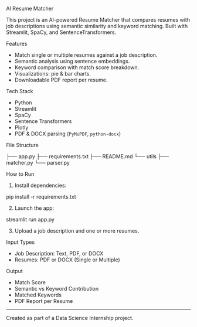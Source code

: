 AI Resume Matcher

This project is an AI-powered Resume Matcher that compares resumes with job descriptions using semantic similarity and keyword matching. Built with Streamlit, SpaCy, and SentenceTransformers.

Features

- Match single or multiple resumes against a job description.
- Semantic analysis using sentence embeddings.
- Keyword comparison with match score breakdown.
- Visualizations: pie & bar charts.
- Downloadable PDF report per resume.

Tech Stack

- Python
- Streamlit
- SpaCy
- Sentence Transformers
- Plotly
- PDF & DOCX parsing (`PyMuPDF`, `python-docx`)

File Structure

├── app.py 
├── requirements.txt 
├── README.md 
└── utils 
   ├── matcher.py 
   └── parser.py

How to Run

1. Install dependencies:

pip install -r requirements.txt


2. Launch the app:

streamlit run app.py


3. Upload a job description and one or more resumes.

Input Types

- Job Description: Text, PDF, or DOCX
- Resumes: PDF or DOCX (Single or Multiple)

Output

- Match Score
- Semantic vs Keyword Contribution
- Matched Keywords
- PDF Report per Resume

---

Created as part of a Data Science Internship project. 
